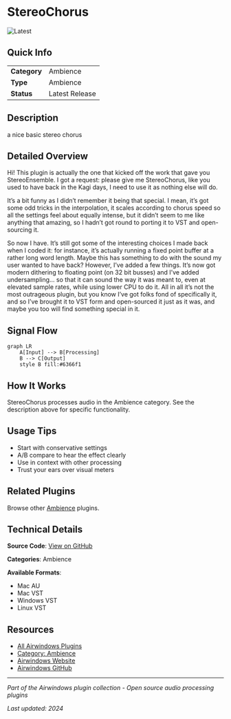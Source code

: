 # StereoChorus

![Latest](https://img.shields.io/badge/-Latest-10b981)

## Quick Info

| | |
|---|---|
| **Category** | Ambience |
| **Type** | Ambience |
| **Status** | Latest Release |

## Description

a nice basic stereo chorus

## Detailed Overview

Hi! This plugin is actually the one that kicked off the work that gave you StereoEnsemble. I got a request: please give me StereoChorus, like you used to have back in the Kagi days, I need to use it as nothing else will do.

It’s a bit funny as I didn’t remember it being that special. I mean, it’s got some odd tricks in the interpolation, it scales according to chorus speed so all the settings feel about equally intense, but it didn’t seem to me like anything that amazing, so I hadn’t got round to porting it to VST and open-sourcing it.

So now I have. It’s still got some of the interesting choices I made back when I coded it: for instance, it’s actually running a fixed point buffer at a rather long word length. Maybe this has something to do with the sound my user wanted to have back? However, I’ve added a few things. It’s now got modern dithering to floating point (on 32 bit busses) and I’ve added undersampling… so that it can sound the way it was meant to, even at elevated sample rates, while using lower CPU to do it. All in all it’s not the most outrageous plugin, but you know I’ve got folks fond of specifically it, and so I’ve brought it to VST form and open-sourced it just as it was, and maybe you too will find something special in it.

## Signal Flow

```mermaid
graph LR
    A[Input] --> B[Processing]
    B --> C[Output]
    style B fill:#6366f1
```

## How It Works

StereoChorus processes audio in the Ambience category. See the description above for specific functionality.

## Usage Tips

- Start with conservative settings
- A/B compare to hear the effect clearly
- Use in context with other processing
- Trust your ears over visual meters


## Related Plugins

Browse other [Ambience](../categories/ambience.md) plugins.


## Technical Details

**Source Code**: [View on GitHub](https://github.com/airwindows/airwindows/tree/master/plugins/LinuxVST/src/StereoChorus)

**Categories**: Ambience

**Available Formats**:
- Mac AU
- Mac VST
- Windows VST
- Linux VST

## Resources

- [All Airwindows Plugins](../../README.md)
- [Category: Ambience](../categories/ambience.md)
- [Airwindows Website](https://www.airwindows.com)
- [Airwindows GitHub](https://github.com/airwindows/airwindows)

---

*Part of the Airwindows plugin collection - Open source audio processing plugins*

*Last updated: 2024*
